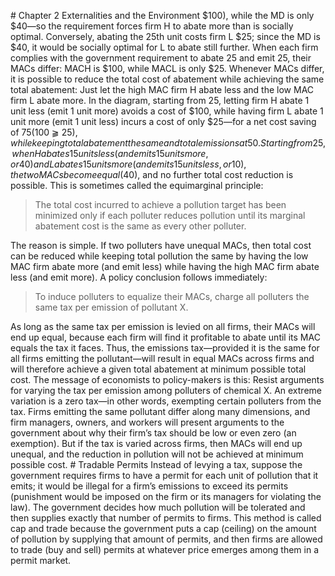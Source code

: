\# Chapter 2 Externalities and the Environment $100), while the MD is only $40—so the requirement forces firm H to abate more than is socially optimal. Conversely, abating the 25th unit costs firm L $25; since the MD is $40, it would be socially optimal for L to abate still further. When each firm complies with the government requirement to abate 25 and emit 25, their MACs differ: MACH is $100, while MACL is only $25. Whenever MACs differ, it is possible to reduce the total cost of abatement while achieving the same total abatement: Just let the high MAC firm H abate less and the low MAC firm L abate more. In the diagram, starting from 25, letting firm H abate 1 unit less (emit 1 unit more) avoids a cost of $100, while having firm L abate 1 unit more (emit 1 unit less) incurs a cost of only $25—for a net cost saving of $75 ($100 ⫺ $25), while keeping total abatement the same and total emissions at 50. Starting from 25, when H abates 15 units less (and emits 15 units more, or 40) and L abates 15 units more (and emits 15 units less, or 10), the two MACs become equal ($40), and no further total cost reduction is possible. This is sometimes called the equimarginal principle:

> The total cost incurred to achieve a pollution target has been minimized only if each polluter reduces pollution until its marginal abatement cost is the same as every other polluter.

The reason is simple. If two polluters have unequal MACs, then total cost can be reduced while keeping total pollution the same by having the low MAC firm abate more (and emit less) while having the high MAC firm abate less (and emit more). A policy conclusion follows immediately:

> To induce polluters to equalize their MACs, charge all polluters the same tax per emission of pollutant X.

As long as the same tax per emission is levied on all firms, their MACs will end up equal, because each firm will find it profitable to abate until its MAC equals the tax it faces. Thus, the emissions tax—provided it is the same for all firms emitting the pollutant—will result in equal MACs across firms and will therefore achieve a given total abatement at minimum possible total cost. The message of economists to policy-makers is this: Resist arguments for varying the tax per emission among polluters of chemical X. An extreme variation is a zero tax—in other words, exempting certain polluters from the tax. Firms emitting the same pollutant differ along many dimensions, and firm managers, owners, and workers will present arguments to the government about why their firm’s tax should be low or even zero (an exemption). But if the tax is varied across firms, then MACs will end up unequal, and the reduction in pollution will not be achieved at minimum possible cost. # Tradable Permits Instead of levying a tax, suppose the government requires firms to have a permit for each unit of pollution that it emits; it would be illegal for a firm’s emissions to exceed its permits (punishment would be imposed on the firm or its managers for violating the law). The government decides how much pollution will be tolerated and then supplies exactly that number of permits to firms. This method is called cap and trade because the government puts a cap (ceiling) on the amount of pollution by supplying that amount of permits, and then firms are allowed to trade (buy and sell) permits at whatever price emerges among them in a permit market.